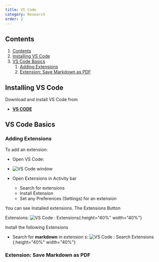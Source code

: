 ```yaml
---
title: VS Code
category: Research
order: 2
---
```


## Contents
1. [Contents](#contents)
2. [Installing VS Code](#installing-vs-code)
3. [VS Code Basics](#vs-code-basics)
   1. [Adding Extensions](#adding-extensions)
   2. [Extension: Save Markdown as PDF](#extension-save-markdown-as-pdf)

## Installing VS Code
Download and install VS Code from
- **[VS CODE](https://code.visualstudio.com)**

## VS Code Basics



### Adding Extensions
To add an extension:
- Open VS Code:
- ![VS Code window](https://scotentsd.github.io/tutorials/images/vscode.png)






- Open Extensions in Activity bar
  - Search for extensions
  - Install Extension
  - Set any Preferences (Settings) for an extension


You can see Installed extensions. 
The Extensions Button 

Extensions: 
![VS Code : Extensions](https://scotentsd.github.io/tutorials/images/installed.png){:height="40%" width="40%"}

Install the following Extensions
- Search for **markdown** in extension s:
![VS Code : Search Extensions](https://scotentsd.github.io/tutorials/images/extensionsearch.png){:height="40%" width="40%"}



### Extension: Save Markdown as PDF
